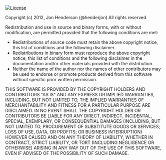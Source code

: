 [![License](https://poser.pugx.org/henderjon/chevron-html/license.svg)](https://packagist.org/packages/henderjon/chevron-html)

Copyright (c) 2012, Jon Henderson (@henderjon) All rights reserved.

Redistribution and use in source and binary forms, with or without
modification, are permitted provided that the following conditions are
met:

  - Redistributions of source code must retain the above copyright notice,
    this list of conditions and the following disclaimer.
  - Redistributions in binary form must reproduce the above copyright
    notice, this list of conditions and the following disclaimer in the
    documentation and/or other materials provided with the distribution.
  - Neither the name of the author nor the names of other contributors
    may be used to endorse or promote products derived
    from this software without specific prior written permission.

THIS SOFTWARE IS PROVIDED BY THE COPYRIGHT HOLDERS AND CONTRIBUTORS
"AS IS" AND ANY EXPRESS OR IMPLIED WARRANTIES, INCLUDING, BUT NOT
LIMITED TO, THE IMPLIED WARRANTIES OF MERCHANTABILITY AND FITNESS FOR
A PARTICULAR PURPOSE ARE DISCLAIMED. IN NO EVENT SHALL THE COPYRIGHT
HOLDER OR CONTRIBUTORS BE LIABLE FOR ANY DIRECT, INDIRECT, INCIDENTAL,
SPECIAL, EXEMPLARY, OR CONSEQUENTIAL DAMAGES (INCLUDING, BUT NOT
LIMITED TO, PROCUREMENT OF SUBSTITUTE GOODS OR SERVICES; LOSS OF USE,
DATA, OR PROFITS; OR BUSINESS INTERRUPTION) HOWEVER CAUSED AND ON ANY
THEORY OF LIABILITY, WHETHER IN CONTRACT, STRICT LIABILITY, OR TORT
(INCLUDING NEGLIGENCE OR OTHERWISE) ARISING IN ANY WAY OUT OF THE USE
OF THIS SOFTWARE, EVEN IF ADVISED OF THE POSSIBILITY OF SUCH DAMAGE.